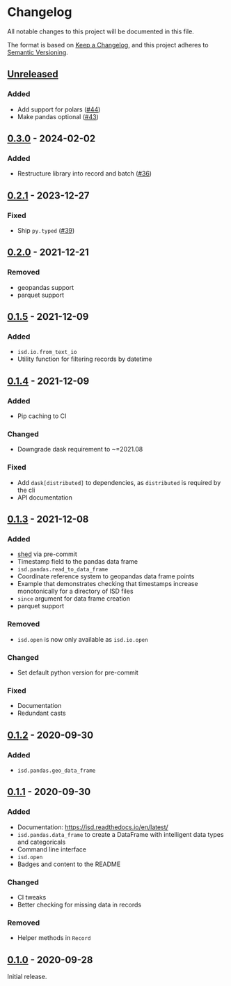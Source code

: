 # Changelog

All notable changes to this project will be documented in this file.

The format is based on [Keep a Changelog](https://keepachangelog.com/en/1.0.0/), and this project adheres to [Semantic Versioning](https://semver.org/spec/v2.0.0.html).

## [Unreleased]

### Added

- Add support for polars ([#44](https://github.com/gadomski/pyisd/pull/44))
- Make pandas optional ([#43](https://github.com/gadomski/pyisd/pull/43))

## [0.3.0] - 2024-02-02

### Added

- Restructure library into record and batch ([#36](https://github.com/gadomski/pyisd/pull/36))

## [0.2.1] - 2023-12-27

### Fixed

- Ship `py.typed` ([#39](https://github.com/gadomski/pyisd/pull/39))

## [0.2.0] - 2021-12-21

### Removed

- geopandas support
- parquet support

## [0.1.5] - 2021-12-09

### Added

- `isd.io.from_text_io`
- Utility function for filtering records by datetime

## [0.1.4] - 2021-12-09

### Added

- Pip caching to CI

### Changed

- Downgrade dask requirement to ~=2021.08

### Fixed

- Add `dask[distributed]` to dependencies, as `distributed` is required by the cli
- API documentation

## [0.1.3] - 2021-12-08

### Added

- [shed](https://pypi.org/project/shed/) via pre-commit
- Timestamp field to the pandas data frame
- `isd.pandas.read_to_data_frame`
- Coordinate reference system to geopandas data frame points
- Example that demonstrates checking that timestamps increase monotonically for a directory of ISD files
- `since` argument for data frame creation
- parquet support

### Removed

- `isd.open` is now only available as `isd.io.open`

### Changed

- Set default python version for pre-commit

### Fixed

- Documentation
- Redundant casts

## [0.1.2] - 2020-09-30

### Added

- `isd.pandas.geo_data_frame`

## [0.1.1] - 2020-09-30

### Added

- Documentation: <https://isd.readthedocs.io/en/latest/>
- `isd.pandas.data_frame` to create a DataFrame with intelligent data types and categoricals
- Command line interface
- `isd.open`
- Badges and content to the README

### Changed

- CI tweaks
- Better checking for missing data in records

### Removed

- Helper methods in `Record`

## [0.1.0] - 2020-09-28

Initial release.

[Unreleased]: <https://github.com/gadomski/pyisd/compare/v0.3.0..main>
[0.3.0]: <https://github.com/gadomski/pyisd/compare/v0.2.1..v0.3.0>
[0.2.1]: <https://github.com/gadomski/pyisd/compare/v0.2.0..v0.2.1>
[0.2.0]: <https://github.com/gadomski/pyisd/compare/v0.1.5..v0.2.0>
[0.1.5]: <https://github.com/gadomski/pyisd/compare/v0.1.4..v0.1.5>
[0.1.4]: <https://github.com/gadomski/pyisd/compare/v0.1.3..v0.1.4>
[0.1.3]: <https://github.com/gadomski/pyisd/compare/v0.1.2..v0.1.3>
[0.1.2]: <https://github.com/gadomski/pyisd/compare/v0.1.1..v0.1.2>
[0.1.1]: <https://github.com/gadomski/pyisd/compare/v0.1.0..v0.1.1>
[0.1.0]: <https://github.com/gadomski/pyisd/tree/v0.1.0>
